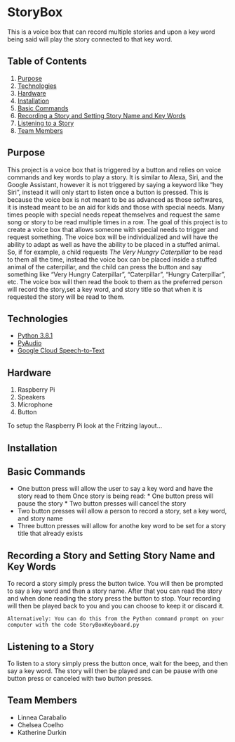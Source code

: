 # StoryBox
This is a voice box that can record multiple stories and upon a key word being said will play the story connected to that key word. 

## Table of Contents
1. [Purpose](#purpose)
2. [Technologies](#technologies)
3. [Hardware](#hardware)
4. [Installation](#installation)
5. [Basic Commands](#basic-commands)
6. [Recording a Story and Setting Story Name and Key Words](#recording-a-story-and-setting-story-name-and-key-words)
7. [Listening to a Story](#listening-to-a-story)
8. [Team Members](#team-members)

## Purpose
This project is a voice box that is triggered by a button and relies on voice commands and key words to play a story. It is similar to Alexa, Siri, and the Google Assistant,  however it is not triggered by saying a keyword like “hey Siri”, instead it will only start to listen once a button is pressed. This is because the voice box is not meant to be as advanced as those softwares, it is instead meant to be an aid for kids and those with special needs. Many times people with special needs repeat themselves and request the same song or story to be read multiple times in a row. The goal of this project is to create a voice box that allows someone with special needs to trigger and request something. The voice box will be individualized and will have the ability to adapt as well as have the ability to be placed in a stuffed animal. So, if for example, a child requests _The Very Hungry Caterpillar_ to be read to them all the time, instead the voice box can be placed inside a stuffed animal of the caterpillar, and the child can press the button and say something like “Very Hungry Caterpillar”, “Caterpillar”, “Hungry Caterpillar”, etc. The voice box will then read the book to them as the preferred person will record the story,set a key word, and story title so that when it is requested the story will be read to them.

## Technologies
* [Python 3.8.1](https://www.python.org/)
* [PyAudio](https://pypi.org/project/PyAudio/)
* [Google Cloud Speech-to-Text](https://cloud.google.com/speech-to-text/)

## Hardware 
1. Raspberry Pi
2. Speakers
3. Microphone
4. Button

To setup the Raspberry Pi look at the Fritzing layout...

## Installation



## Basic Commands
* One button press will allow the user to say a key word and have the story read to them
    Once story is being read:
      * One button press will pause the story
      * Two button presses will cancel the story
* Two button presses will allow a person to record a story, set a key word, and story name
* Three button presses will allow for anothe key word to be set for a story title that already exists

## Recording a Story and Setting Story Name and Key Words
To record a story simply press the button twice. You will then be prompted to say a key word and then a story name. After that you can read the story and when done reading the story press the button to stop. Your recording will then be played back to you and you can choose to keep it or discard it. 

    Alternatively: You can do this from the Python command prompt on your computer with the code StoryBoxKeyboard.py

## Listening to a Story
To listen to a story simply press the button once, wait for the beep, and then say a key word. The story will then be played and can be pause with one button press or canceled with two button presses. 

## Team Members
- Linnea Caraballo
- Chelsea Coelho
- Katherine Durkin
